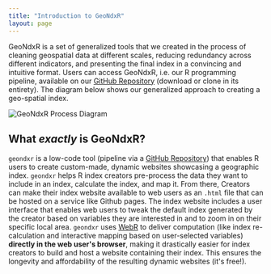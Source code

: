 ```yaml
---
title: "Introduction to GeoNdxR"
layout: page
---
```

GeoNdxR is a set of generalized tools that we created in the process of cleaning geospatial data at different scales, reducing redundancy across different indicators, and presenting the final index in a convincing and intuitive format. Users can access GeoNdxR, i.e. our R programming pipeline, available on our [GitHub Repository](https://github.com/uwescience/WaterReuseDSSG2024) (download or clone in its entirety). The diagram below shows our generalized approach to creating a geo-spatial index. 

 <img src="{{ site.url }}{{ site.baseurl }}/assets/img/process.png" alt="GeoNdxR Process Diagram">

## What *exactly* is GeoNdxR?
`geondxr` is a low-code tool (pipeline via a [GitHub Repository](https://github.com/uwescience/WaterReuseDSSG2024)) that enables R users to create custom-made, dynamic websites showcasing a geographic index.
`geondxr` helps R index creators pre-process the data they want to include in an index, calculate the index, and map it. From there, Creators can make their index website available to web users as an `.html` file that can be hosted on a service like Github pages. The index website includes a user interface that enables web users to tweak the default index generated by the creator based on variables they are interested in and to zoom in on their specific local area. 
`geondxr` uses [WebR](https://docs.r-wasm.org/webr/latest/) to deliver computation (like index re-calculation and interactive mapping based on user-selected variables) **directly in the web user's browser**, making it drastically easier for index creators to build and host a website containing their index. This ensures the longevity and affordability of the resulting dynamic websites (it's free!).


